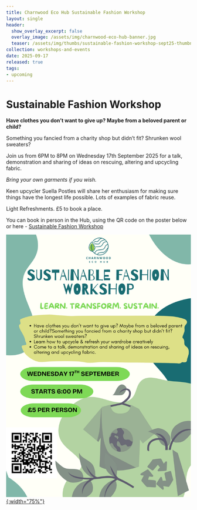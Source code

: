 ```yaml
---
title: Charnwood Eco Hub Sustainable Fashion Workshop 
layout: single
header:
  show_overlay_excerpt: false
  overlay_image: /assets/img/charnwood-eco-hub-banner.jpg
  teaser: /assets/img/thumbs/sustainable-fashion-workshop-sept25-thumbnail.png
collection: workshops-and-events
date: 2025-09-17
released: true
tags:
- upcoming
---
```

# Sustainable Fashion Workshop
 
**Have clothes you don’t want to give up? Maybe from a beloved parent or child?**

Something you fancied from a charity shop but didn’t fit? Shrunken wool sweaters?

Join us from 6PM to 8PM on Wednesday 17th September 2025 for a talk, demonstration and sharing of ideas on rescuing, altering and upcycling fabric.

_Bring your own garments if you wish._

Keen upcycler Suella Postles will share her enthusiasm for making sure things have the longest life possible. Lots of examples of fabric reuse.

Light Refreshments. £5 to book a place.

You can book in person in the Hub, using the QR code on the poster below or here - [Sustainable Fashion Workshop](https://pay.sumup.com/b2c/QIDDEGEQ)

[![Sustainable Fashion Workshop](/assets/img/sustainable-fashion-workshop-sept25.jpg){:width="75%"}](https://pay.sumup.com/b2c/QIDDEGEQ)
